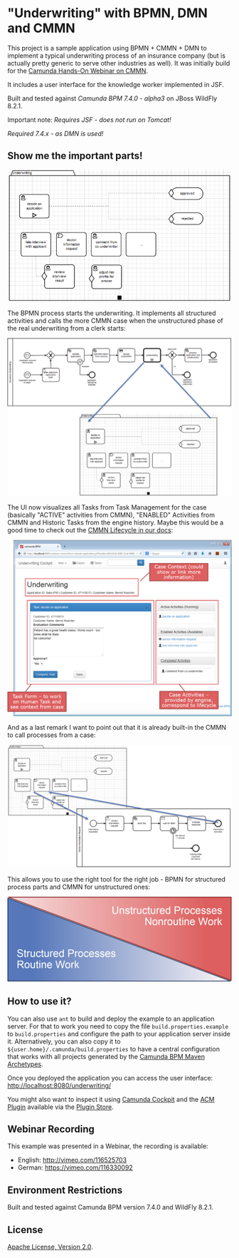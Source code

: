 "Underwriting" with BPMN, DMN and CMMN
=========================

This project is a sample application using BPMN + CMMN + DMN to implement a typical underwriting process of an insurance company
(but is actually pretty generic to serve other industries as well). It was initially build for the 
[Camunda Hands-On Webinar on CMMN](https://network.camunda.org/webinars/7).

It includes a user interface for the knowledge worker implemented in JSF.

Built and tested against *Camunda BPM 7.4.0 - alpha3* on JBoss WildFly 8.2.1.

Important note: *Requires JSF - does not run on Tomcat!*

*Required 7.4.x - as DMN is used!*


Show me the important parts!
----------------------------

![CMMN Case](docs/case.png)

The BPMN process starts the underwriting. It implements all structured activities and calls the more CMMN case when the
unstructured phase of the real underwriting from a clerk starts: 

![BPMN Process and CMMN Case](docs/process-and-case.png)


The UI now visualizes all Tasks from Task Management for the case (basically "ACTIVE" activities from CMMN), 
"ENABLED" Activities from CMMN and Historic Tasks from the engine history. Maybe this would be a good time to check out
the [CMMN Lifecycle in our docs](http://docs.camunda.org/latest/api-references/cmmn10/#concepts-plan-item-lifecycles-taskstage-lifecycle):

![BPMN Process](docs/case-ui.png)

And as a last remark I want to point out that it is already built-in the CMMN to call processes from a case:

![BPMN Process](docs/case-and-process.png)

This allows you to use the right tool for the right job - BPMN for structured process parts and CMMN for unstructured ones:

![BPMN Process](docs/structured-vs-unstructured.png)


How to use it?
--------------

You can also use `ant` to build and deploy the example to an application server.
For that to work you need to copy the file `build.properties.example` to `build.properties`
and configure the path to your application server inside it.
Alternatively, you can also copy it to `${user.home}/.camunda/build.properties`
to have a central configuration that works with all projects generated by the
[Camunda BPM Maven Archetypes](http://docs.camunda.org/latest/guides/user-guide/#process-applications-maven-project-templates-archetypes).

Once you deployed the application you can access the user interface:
[http://localhost:8080/underwriting/](http://localhost:8080/underwriting/)

You might also want to inspect it using 
[Camunda Cockpit](http://docs.camunda.org/latest/guides/user-guide/#cockpit) 
and the [ACM Plugin](https://github.com/camunda/camunda-acm-plugin/tree/master/) 
available via the [Plugin Store](http://camunda.org/plugins/).


Webinar Recording
------------------

This example was presented in a Webinar, the recording is available:
- English: http://vimeo.com/116525703
- German: https://vimeo.com/116330092

Environment Restrictions
------------------------

Built and tested against Camunda BPM version 7.4.0 and WildFly 8.2.1. 

License
-------

[Apache License, Version 2.0](http://www.apache.org/licenses/LICENSE-2.0).
